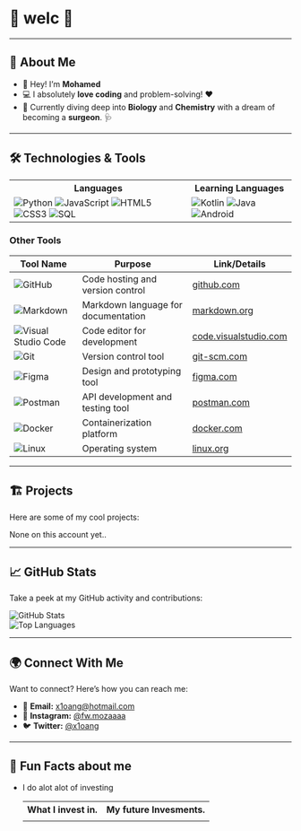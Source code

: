 # 👋 welc 🎉

---

## 🚀 About Me

- 🌟 Hey! I’m **Mohamed**
- 💻 I absolutely **love coding** and problem-solving! ❤️
- 🌱 Currently diving deep into **Biology** and **Chemistry** with a dream of becoming a **surgeon**. 🩺

---

## 🛠️ Technologies & Tools

<table>
  <tr>
    <th>Languages</th>
    <th>Learning Languages</th>

  </tr>
  <tr>
    <td>
      <img src="https://img.shields.io/badge/-Python-3776AB?style=for-the-badge&logo=python&logoColor=white" alt="Python">
      <img src="https://img.shields.io/badge/-JavaScript-F7DF1E?style=for-the-badge&logo=javascript&logoColor=black" alt="JavaScript">
      <img src="https://img.shields.io/badge/-HTML5-E34F26?style=for-the-badge&logo=html5&logoColor=white" alt="HTML5">
      <img src="https://img.shields.io/badge/-CSS3-1572B6?style=for-the-badge&logo=css3&logoColor=white" alt="CSS3">
      <img src="https://img.shields.io/badge/-SQL-4479A1?style=for-the-badge&logo=postgresql&logoColor=white" alt="SQL">
    </td>
    <td>
      <img src="https://img.shields.io/badge/-Kotlin-0095D5?style=for-the-badge&logo=kotlin&logoColor=white" alt="Kotlin">
      <img src="https://img.shields.io/badge/-Java-007396?style=for-the-badge&logo=java&logoColor=white" alt="Java">
      <img src="https://img.shields.io/badge/-Android-3DDC84?style=for-the-badge&logo=android&logoColor=white" alt="Android">
    </td>
    
</table>

### Other Tools

| **Tool Name**       | **Purpose**                     | **Link/Details**                      |
|---------------------|---------------------------------|---------------------------------------|
| ![GitHub](https://img.shields.io/badge/-GitHub-181717?style=flat-square&logo=github)  | Code hosting and version control    | [github.com](https://github.com)      |
| ![Markdown](https://img.shields.io/badge/-Markdown-000000?style=flat-square&logo=markdown)  | Markdown language for documentation | [markdown.org](https://www.markdown.org) |
| ![Visual Studio Code](https://img.shields.io/badge/-VSCode-007ACC?style=flat-square&logo=visual-studio-code&logoColor=white)  | Code editor for development          | [code.visualstudio.com](https://code.visualstudio.com) |
| ![Git](https://img.shields.io/badge/-Git-F05032?style=flat-square&logo=git&logoColor=white)  | Version control tool                 | [git-scm.com](https://git-scm.com)    |
| ![Figma](https://img.shields.io/badge/-Figma-F24E1E?style=flat-square&logo=figma&logoColor=white)  | Design and prototyping tool          | [figma.com](https://www.figma.com)    |
| ![Postman](https://img.shields.io/badge/-Postman-FF6C37?style=flat-square&logo=postman&logoColor=white)  | API development and testing tool     | [postman.com](https://www.postman.com) |
| ![Docker](https://img.shields.io/badge/-Docker-2496ED?style=flat-square&logo=docker&logoColor=white)  | Containerization platform            | [docker.com](https://www.docker.com)  |
| ![Linux](https://img.shields.io/badge/-Linux-FCC624?style=flat-square&logo=linux&logoColor=black)  | Operating system                     | [linux.org](https://www.linux.org)    |

---

## 🏗️ Projects

Here are some of my cool projects:

None on this account yet..

---

## 📈 GitHub Stats

Take a peek at my GitHub activity and contributions:

![GitHub Stats](https://github-readme-stats.vercel.app/api?username=x1oang&show_icons=true&theme=radical)  
![Top Languages](https://github-readme-stats.vercel.app/api/top-langs/?username=x1oang&layout=compact&theme=radical)

---

## 🌍 Connect With Me

Want to connect? Here’s how you can reach me:

- 💌 **Email:** [x1oang@hotmail.com](mailto:x1oang@hotmail.com)  
- 📸 **Instagram:** [@fw.mozaaaa](https://instagram.com/fw.mozaaaa)  
- 🐦 **Twitter:** [@x1oang](https://twitter.com/x1oang)

---

## 🎉 Fun Facts about me

- I do alot alot of investing
  <table>
    <tr>
      <th>What I invest in.</th>
      <th>My future Invesments.</th>
      
    </tr>

<tr >
  <td>
    <img src="https://img.shields.io/badge/Stock_Price_$120.50-brightgreen>
    
  </td>
</tr>
  </table>

